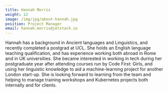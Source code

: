 ```yaml
---
title: Hannah Morris
weight: 12
image: /img/jpg/about-hannah.jpg
position: Project Manager
email: hannah.morris@jetstack.io
---
```

Hannah has a background in Ancient languages and Linguistics, and recently completed a postgrad at UCL. She holds an English language teaching qualification, and has experience working both abroad in Rome and in UK universities. She became interested in working in tech during her postgraduate year after attending courses run by Code First: Girls, and using her linguistic knowledge to aid a machine-learning project for another London start-up. She is looking forward to learning from the team and helping to manage training workshops and Kubernetes projects both internally and for clients.
